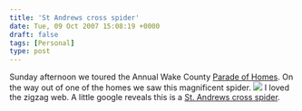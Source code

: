 ```yaml
---
title: 'St Andrews cross spider'
date: Tue, 09 Oct 2007 15:08:19 +0000
draft: false
tags: [Personal]
type: post
---
```


Sunday afternoon we toured the Annual Wake County [Parade of Homes](http://www.hbawake.com/about/2007-parade-of-homes). On the way out of one of the homes we saw this magnificent spider. [![](http://familiarodriguez.smugmug.com/photos/205691934-M-1.jpg)](http://familiarodriguez.smugmug.com/photos/205691934-O-1.jpg) I loved the zigzag web. A little google reveals this is a [St. Andrews cross spider](http://www.amonline.net.au/factsheets/st_andrews_cross.htm).